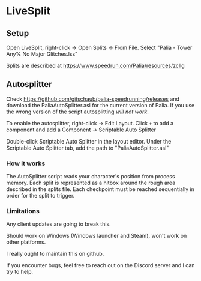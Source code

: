 # LiveSplit

## Setup 

Open LiveSplit, right-click -> Open Splits -> From File. Select 
"Palia - Tower Any% No Major Glitches.lss"

Splits are described at https://www.speedrun.com/Palia/resources/zcllg

## Autosplitter

Check https://github.com/gitschaub/palia-speedrunning/releases and download the
PaliaAutoSplitter.asl for the current version of Palia. If you use the wrong
version of the script autosplitting *will not work*. 

To enable the autosplitter, right-click -> Edit Layout. Click `+` to add a
component and add a Component -> Scriptable Auto Splitter

Double-click Scriptable Auto Splitter in the layout editor. Under the
Scriptable Auto Splitter tab, add the path to "PaliaAutoSplitter.asl"

### How it works

The AutoSplitter script reads your character's position from process memory.
Each split is represented as a hitbox around the rough area described in the
splits file. Each checkpoint must be reached sequentially in order for the
split to trigger.

### Limitations

Any client updates are going to break this.

Should work on Windows (Windows launcher and Steam), won't work on other platforms.

I really ought to maintain this on github.

If you encounter bugs, feel free to reach out on the Discord server and I can try to help.